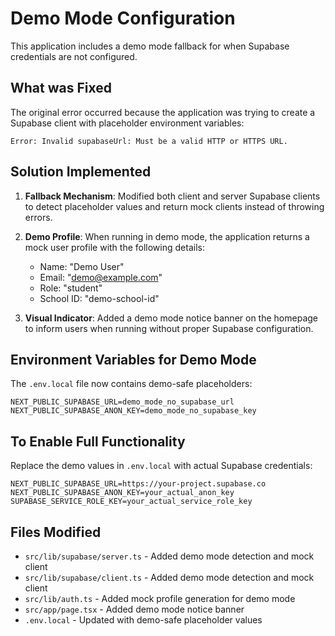 # Demo Mode Configuration

This application includes a demo mode fallback for when Supabase credentials are not configured.

## What was Fixed

The original error occurred because the application was trying to create a Supabase client with placeholder environment variables:

```
Error: Invalid supabaseUrl: Must be a valid HTTP or HTTPS URL.
```

## Solution Implemented

1. **Fallback Mechanism**: Modified both client and server Supabase clients to detect placeholder values and return mock clients instead of throwing errors.

2. **Demo Profile**: When running in demo mode, the application returns a mock user profile with the following details:
   - Name: "Demo User"
   - Email: "demo@example.com" 
   - Role: "student"
   - School ID: "demo-school-id"

3. **Visual Indicator**: Added a demo mode notice banner on the homepage to inform users when running without proper Supabase configuration.

## Environment Variables for Demo Mode

The `.env.local` file now contains demo-safe placeholders:

```env
NEXT_PUBLIC_SUPABASE_URL=demo_mode_no_supabase_url
NEXT_PUBLIC_SUPABASE_ANON_KEY=demo_mode_no_supabase_key
```

## To Enable Full Functionality

Replace the demo values in `.env.local` with actual Supabase credentials:

```env
NEXT_PUBLIC_SUPABASE_URL=https://your-project.supabase.co
NEXT_PUBLIC_SUPABASE_ANON_KEY=your_actual_anon_key
SUPABASE_SERVICE_ROLE_KEY=your_actual_service_role_key
```

## Files Modified

- `src/lib/supabase/server.ts` - Added demo mode detection and mock client
- `src/lib/supabase/client.ts` - Added demo mode detection and mock client  
- `src/lib/auth.ts` - Added mock profile generation for demo mode
- `src/app/page.tsx` - Added demo mode notice banner
- `.env.local` - Updated with demo-safe placeholder values